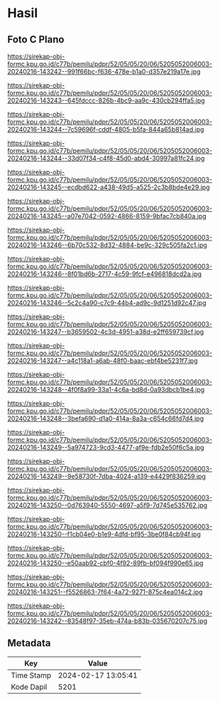 # Hasil

## Foto C Plano

https://sirekap-obj-formc.kpu.go.id/c77b/pemilu/pdpr/52/05/05/20/06/5205052006003-20240216-143242--991f66bc-f636-478e-b1a0-d357e219a17e.jpg

https://sirekap-obj-formc.kpu.go.id/c77b/pemilu/pdpr/52/05/05/20/06/5205052006003-20240216-143243--645fdccc-826b-4bc9-aa9c-430cb294ffa5.jpg

https://sirekap-obj-formc.kpu.go.id/c77b/pemilu/pdpr/52/05/05/20/06/5205052006003-20240216-143244--7c59696f-cddf-4805-b5fa-844a65b814ad.jpg

https://sirekap-obj-formc.kpu.go.id/c77b/pemilu/pdpr/52/05/05/20/06/5205052006003-20240216-143244--33d07f34-c4f8-45d0-abd4-30997a81fc24.jpg

https://sirekap-obj-formc.kpu.go.id/c77b/pemilu/pdpr/52/05/05/20/06/5205052006003-20240216-143245--ecdbd622-a438-49d5-a525-2c3b8bde4e29.jpg

https://sirekap-obj-formc.kpu.go.id/c77b/pemilu/pdpr/52/05/05/20/06/5205052006003-20240216-143245--a07e7042-0592-4866-8159-9bfac7cb840a.jpg

https://sirekap-obj-formc.kpu.go.id/c77b/pemilu/pdpr/52/05/05/20/06/5205052006003-20240216-143246--6b70c532-8d32-4884-be9c-329c505fa2c1.jpg

https://sirekap-obj-formc.kpu.go.id/c77b/pemilu/pdpr/52/05/05/20/06/5205052006003-20240216-143246--8f01bd6b-2717-4c59-9fcf-e496818dcd2a.jpg

https://sirekap-obj-formc.kpu.go.id/c77b/pemilu/pdpr/52/05/05/20/06/5205052006003-20240216-143246--5c2c4a90-c7c9-44b4-ad9c-9d1251d92c47.jpg

https://sirekap-obj-formc.kpu.go.id/c77b/pemilu/pdpr/52/05/05/20/06/5205052006003-20240216-143247--b3659502-4c3d-4951-a38d-e2ff659739cf.jpg

https://sirekap-obj-formc.kpu.go.id/c77b/pemilu/pdpr/52/05/05/20/06/5205052006003-20240216-143247--a4c118a1-a6ab-48f0-baac-ebf4be5231f7.jpg

https://sirekap-obj-formc.kpu.go.id/c77b/pemilu/pdpr/52/05/05/20/06/5205052006003-20240216-143248--4f0f8a99-33a1-4c6a-bd8d-0a93dbcb1be4.jpg

https://sirekap-obj-formc.kpu.go.id/c77b/pemilu/pdpr/52/05/05/20/06/5205052006003-20240216-143248--3befa690-d1a0-414a-8a3a-c654c66fd7d4.jpg

https://sirekap-obj-formc.kpu.go.id/c77b/pemilu/pdpr/52/05/05/20/06/5205052006003-20240216-143249--5a974723-9cd3-4477-af9e-fdb2e50f6c5a.jpg

https://sirekap-obj-formc.kpu.go.id/c77b/pemilu/pdpr/52/05/05/20/06/5205052006003-20240216-143249--9e58730f-7dba-4024-a139-e4429f836259.jpg

https://sirekap-obj-formc.kpu.go.id/c77b/pemilu/pdpr/52/05/05/20/06/5205052006003-20240216-143250--0d763940-5550-4697-a5f9-7d745e535762.jpg

https://sirekap-obj-formc.kpu.go.id/c77b/pemilu/pdpr/52/05/05/20/06/5205052006003-20240216-143250--f1cb04e0-b1e9-4dfd-bf95-3be0f84cb94f.jpg

https://sirekap-obj-formc.kpu.go.id/c77b/pemilu/pdpr/52/05/05/20/06/5205052006003-20240216-143250--e50aab92-cbf0-4f92-89fb-bf094f990e65.jpg

https://sirekap-obj-formc.kpu.go.id/c77b/pemilu/pdpr/52/05/05/20/06/5205052006003-20240216-143251--f5526863-7f64-4a72-9271-875c4ea014c2.jpg

https://sirekap-obj-formc.kpu.go.id/c77b/pemilu/pdpr/52/05/05/20/06/5205052006003-20240216-143242--83548f97-35eb-474a-b83b-035670207c75.jpg


## Metadata

| Key        | Value               |
| ---------- | ------------------- |
| Time Stamp | 2024-02-17 13:05:41 |
| Kode Dapil | 5201                |



